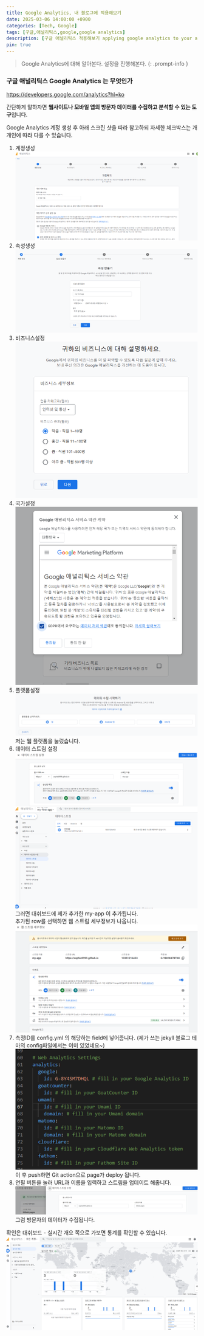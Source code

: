 ```yaml
---
title: Google Analytics, 내 블로그에 적용해보기
date: 2025-03-06 14:00:00 +0900
categories: [Tech, Google]
tags: [구글,애널리틱스,google,google analytics]
description: [구글 애널리틱스 적용해보기 applying google analytics to your app]     
pin: true
---
```


> Google Analytics에 대해 알아본다. 설정을 진행해본다.
{: .prompt-info }

### 구글 애널리틱스 Google Analytics 는 무엇인가 
<https://developers.google.com/analytics?hl=ko>

간단하게 말하자면 **웹사이트나 모바일 앱의 방문자 데이터를 수집하고 분석할 수 있는 도구**입니다. 

Google Analytics 계정 생성 후 아래 스크린 샷을 따라 참고하되 자세한 체크박스는 개개인에 따라 다를 수 있습니다.

1. 계정생성\
![계정생성](assets/img/posts/250306.createAccount1.jpg)
2. 속성생성\
![속성생성](assets/img/posts/250306.createAccount2.jpg)
3. 비즈니스설정\
![비즈니스설정](assets/img/posts/250306.createAccount3.jpg)
4. 국가설정\
![국가설정](assets/img/posts/250306.createAccount4.jpg)
5. 플랫폼설정\
![플랫폼설정](assets/img/posts/250306.createAccount5.jpg)
저는 웹 플랫폼을 눌렀습니다.
6. 데이터 스트림 설정\
![데이터스트림설정](assets/img/posts/250306.setting1.jpg)
![대쉬보드추가되었음](assets/img/posts/250306.setting2.jpg)
그러면 대쉬보드에 제가 추가한 my-app 이 추가됩니다.\
추가된 row를 선택하면 웹 스트림 세부정보가 나옵니다.\
![대쉬보드추가되었음](assets/img/posts/250306.setting3.jpg)
7. 측정ID를 config.yml 의 해당하는 field에 넣어줍니다. (제가 쓰는 jekyll 블로그 테마의 config파일에서는 이미 있었네요~)\
![데이터스트림 config](assets/img/posts/250306.setting4.jpg)
이 후 push하면 Git action으로 page가 deploy 됩니다. 
8. 연필 버튼을 눌러 URL과 이름을 입력하고 스트림을 업데이트 해줍니다.
![데이터스트림 add](assets/img/posts/250306.setting5.jpg)
그럼 방문자의 데이터가 수집됩니다. 


확인은 대쉬보드 - 실시간 개요 쪽으로 가보면 통계를 확인할 수 있습니다.\
![설정 완료](assets/img/posts/250306.complete.jpg) 